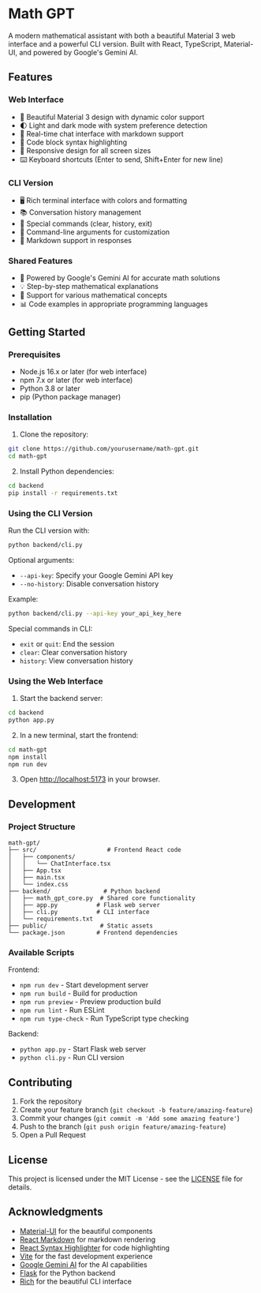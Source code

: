 # Math GPT

A modern mathematical assistant with both a beautiful Material 3 web interface and a powerful CLI version. Built with React, TypeScript, Material-UI, and powered by Google's Gemini AI.

## Features

### Web Interface
- 🎨 Beautiful Material 3 design with dynamic color support
- 🌓 Light and dark mode with system preference detection
- 💬 Real-time chat interface with markdown support
- 📝 Code block syntax highlighting
- 📱 Responsive design for all screen sizes
- ⌨️ Keyboard shortcuts (Enter to send, Shift+Enter for new line)

### CLI Version
- 🖥️ Rich terminal interface with colors and formatting
- 📚 Conversation history management
- 🔄 Special commands (clear, history, exit)
- 🎯 Command-line arguments for customization
- 📝 Markdown support in responses

### Shared Features
- 🤖 Powered by Google's Gemini AI for accurate math solutions
- 💡 Step-by-step mathematical explanations
- 🔢 Support for various mathematical concepts
- 📊 Code examples in appropriate programming languages

## Getting Started

### Prerequisites

- Node.js 16.x or later (for web interface)
- npm 7.x or later (for web interface)
- Python 3.8 or later
- pip (Python package manager)

### Installation

1. Clone the repository:
```bash
git clone https://github.com/yourusername/math-gpt.git
cd math-gpt
```

2. Install Python dependencies:
```bash
cd backend
pip install -r requirements.txt
```

### Using the CLI Version

Run the CLI version with:
```bash
python backend/cli.py
```

Optional arguments:
- `--api-key`: Specify your Google Gemini API key
- `--no-history`: Disable conversation history

Example:
```bash
python backend/cli.py --api-key your_api_key_here
```

Special commands in CLI:
- `exit` or `quit`: End the session
- `clear`: Clear conversation history
- `history`: View conversation history

### Using the Web Interface

1. Start the backend server:
```bash
cd backend
python app.py
```

2. In a new terminal, start the frontend:
```bash
cd math-gpt
npm install
npm run dev
```

3. Open [http://localhost:5173](http://localhost:5173) in your browser.

## Development

### Project Structure

```
math-gpt/
├── src/                    # Frontend React code
│   ├── components/
│   │   └── ChatInterface.tsx
│   ├── App.tsx
│   ├── main.tsx
│   └── index.css
├── backend/               # Python backend
│   ├── math_gpt_core.py  # Shared core functionality
│   ├── app.py           # Flask web server
│   ├── cli.py           # CLI interface
│   └── requirements.txt
├── public/               # Static assets
└── package.json         # Frontend dependencies
```

### Available Scripts

Frontend:
- `npm run dev` - Start development server
- `npm run build` - Build for production
- `npm run preview` - Preview production build
- `npm run lint` - Run ESLint
- `npm run type-check` - Run TypeScript type checking

Backend:
- `python app.py` - Start Flask web server
- `python cli.py` - Run CLI version

## Contributing

1. Fork the repository
2. Create your feature branch (`git checkout -b feature/amazing-feature`)
3. Commit your changes (`git commit -m 'Add some amazing feature'`)
4. Push to the branch (`git push origin feature/amazing-feature`)
5. Open a Pull Request

## License

This project is licensed under the MIT License - see the [LICENSE](LICENSE) file for details.

## Acknowledgments

- [Material-UI](https://mui.com/) for the beautiful components
- [React Markdown](https://github.com/remarkjs/react-markdown) for markdown rendering
- [React Syntax Highlighter](https://github.com/react-syntax-highlighter/react-syntax-highlighter) for code highlighting
- [Vite](https://vitejs.dev/) for the fast development experience
- [Google Gemini AI](https://ai.google.dev/) for the AI capabilities
- [Flask](https://flask.palletsprojects.com/) for the Python backend
- [Rich](https://github.com/Textualize/rich) for the beautiful CLI interface 